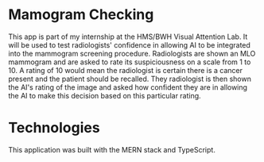 # Mamogram Checking
This app is part of my internship at the HMS/BWH Visual Attention Lab. It will be used to test radiologists' confidence in allowing AI to be integrated into the mammogram screening procedure. Radiologists are shown an MLO mammogram and are asked to rate its suspiciousness on a scale from 1 to 10. A rating of 10 would mean the radiologist is certain there is a cancer present and the patient should be recalled. They radiologist is then shown the AI's rating of the image and asked how confident they are in allowing the AI to make this decision based on this particular rating.


# Technologies
This application was built with the MERN stack and TypeScript.
